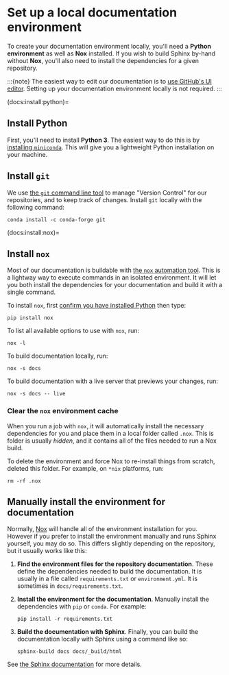 # Set up a local documentation environment

To create your documentation environment locally, you'll need a **Python environment** as well as **Nox** installed.
If you wish to build Sphinx by-hand without **Nox**, you'll also need to install the dependencies for a given repository.

:::{note}
The easiest way to edit our documentation is to [use GitHub's UI editor](documentation:edit:github).
Setting up your documentation environment locally is not required.
:::

(docs:install:python)=
## Install Python

First, you'll need to install **Python 3**.
The easiest way to do this is by [installing `miniconda`](https://conda.io/projects/conda/en/stable/user-guide/install/index.html).
This will give you a lightweight Python installation on your machine.

## Install `git`

We use [the `git` command line tool](https://git-scm.com/docs/user-manual) to manage "Version Control" for our repositories, and to keep track of changes.
Install `git` locally with the following command:

```shell
conda install -c conda-forge git
```

(docs:install:nox)=
## Install `nox`

Most of our documentation is buildable with [the `nox` automation tool](https://nox.thea.codes/).
This is a lightway way to execute commands in an isolated environment.
It will let you both install the dependencies for your documentation and build it with a single command.

To install `nox`, first [confirm you have installed Python](docs:install:python) then type:

```shell
pip install nox
```

To list all available options to use with `nox`, run:

```shell
nox -l
```

To build documentation locally, run:

```shell
nox -s docs
```

To build documentation with a live server that previews your changes, run:

```shell
nox -s docs -- live
```

### Clear the `nox` environment cache

When you run a job with `nox`, it will automatically install the necessary dependencies for you and place them in a local folder called `.nox`.
This is folder is usually _hidden_, and it contains all of the files needed to run a Nox build.

To delete the environment and force Nox to re-install things from scratch, deleted this folder.
For example, on `*nix` platforms, run:

```shell
rm -rf .nox
```

## Manually install the environment for documentation

Normally, [Nox](docs:install:nox) will handle all of the environment installation for you.
However if you prefer to install the environment manually and runs Sphinx yourself, you may do so.
This differs slightly depending on the repository, but it usually works like this:

1. **Find the environment files for the repository documentation**. These define the dependencies needed to build the documentation. It is usually in a file called `requirements.txt` or `environment.yml`. It is sometimes in `docs/requirements.txt`.
2. **Install the environment for the documentation**. Manually install the dependencies with `pip` or `conda`. For example:

   ```shell
   pip install -r requirements.txt
   ```
3. **Build the documentation with Sphinx**. Finally, you can build the documentation locally with Sphinx using a command like so:

   ```shell
   sphinx-build docs docs/_build/html
   ```

See [the Sphinx documentation](https://www.sphinx-doc.org/en/master/) for more details.
